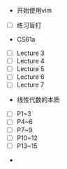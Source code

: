 - 开始使用vim
- [ ] 练习盲打
- CS61a
- [ ] Lecture 3
- [ ] Lecture 4
- [ ] Lecture 5
- [ ] Lecture 6
- [ ] Lecture 7
- 线性代数的本质
- [ ] P1~3
- [ ] P4~6
- [ ] P7~9
- [ ] P10~12
- [ ] P13~15
-  
